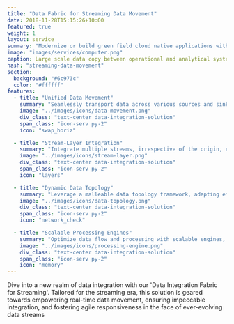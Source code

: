 ```yaml
---
title: "Data Fabric for Streaming Data Movement"
date: 2018-11-28T15:15:26+10:00
featured: true
weight: 1
layout: service
summary: "Modernize or build green field cloud native applications with a strong focus on microservices architecture & domain driven design."
image: "images/services/computer.png"
caption: Large scale data copy between operational and analytical systems with CDC.
hash: "streaming-data-movement"
section:
  background: "#6c973c"
  color: "#ffffff"
features:
  - title: "Unified Data Movement"
    summary: "Seamlessly transport data across various sources and sinks, capitalizing on high-throughput and low-latency streaming mechanisms."
    image: "../images/icons/data-movement.png"
    div_class: "text-center data-integration-solution"
    span_class: "icon-serv py-2"
    icon: "swap_horiz"

  - title: "Stream-Layer Integration"
    summary: "Integrate multiple streams, irrespective of the origin, ensuring data consistency and alignment in real-time scenarios."
    image: "../images/icons/stream-layer.png"
    div_class: "text-center data-integration-solution"
    span_class: "icon-serv py-2"
    icon: "layers"

  - title: "Dynamic Data Topology"
    summary: "Leverage a malleable data topology framework, adapting effortlessly to changing data requirements and architectural nuances."
    image: "../images/icons/data-topology.png"
    div_class: "text-center data-integration-solution"
    span_class: "icon-serv py-2"
    icon: "network_check"

  - title: "Scalable Processing Engines"
    summary: "Optimize data flow and processing with scalable engines, ensuring smooth handling of massive data streams without sacrificing performance."
    image: "../images/icons/processing-engine.png"
    div_class: "text-center data-integration-solution"
    span_class: "icon-serv py-2"
    icon: "memory"
---
```


Dive into a new realm of data integration with our 'Data Integration Fabric for Streaming'. Tailored for the streaming era, this solution is geared towards empowering real-time data movement, ensuring impeccable integration, and fostering agile responsiveness in the face of ever-evolving data streams
